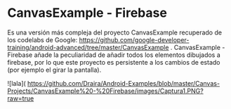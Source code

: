 CanvasExample - Firebase
=============================

Es una versión más compleja del proyecto CanvasExample recuperado de los codelabs de Google:
https://github.com/google-developer-training/android-advanced/tree/master/CanvasExample
. CanvasExample - Firebase añade la peculiaridad de añadir todos los elementos dibujados a firebase,
por lo que este proyecto es persistente a los cambios de estado (por ejemplo el girar la pantalla).

![lala]( https://github.com/Draira/Android-Examples/blob/master/Canvas-Projects/CanvasExample%20-%20Firebase/images/Captura1.PNG?raw=true





